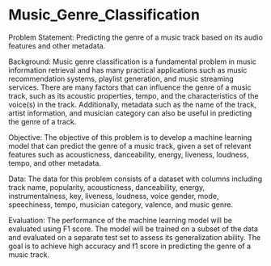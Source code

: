 # Music_Genre_Classification

Problem Statement: Predicting the genre of a music track based on its audio features and other metadata.

Background: Music genre classification is a fundamental problem in music information retrieval and has many practical applications such as music recommendation systems, playlist generation, and music streaming services. There are many factors that can influence the genre of a music track, such as its acoustic properties, tempo, and the characteristics of the voice(s) in the track. Additionally, metadata such as the name of the track, artist information, and musician category can also be useful in predicting the genre of a track.

Objective: The objective of this problem is to develop a machine learning model that can predict the genre of a music track, given a set of relevant features such as acousticness, danceability, energy, liveness, loudness, tempo, and other metadata.

Data: The data for this problem consists of a dataset with columns including track name, popularity, acousticness, danceability, energy, instrumentalness, key, liveness, loudness, voice gender, mode, speechiness, tempo, musician category, valence, and music genre.

Evaluation: The performance of the machine learning model will be evaluated using F1 score. The model will be trained on a subset of the data and evaluated on a separate test set to assess its generalization ability. The goal is to achieve high accuracy and f1 score in predicting the genre of a music track.


